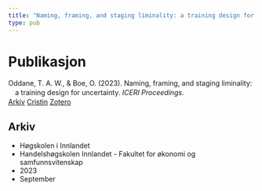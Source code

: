 ```yaml
---
title: "Naming, framing, and staging liminality: a training design for uncertainty"
type: pub
---
```

<h1>Publikasjon</h1>
<article id="csl-bib-container-TKPMUJ9W" class="csl-bib-container">
  <div class="csl-bib-body" style="line-height: 1.35; padding-left: 1em; text-indent:-1em;">
  <div class="csl-entry">Oddane, T. A. W., &amp; Boe, O. (2023). Naming, framing, and staging liminality: a training design for uncertainty. <i>ICERI Proceedings</i>.</div>
</div>
  <div class="csl-bib-buttons">
    <a href="#taxonomy-article-TKPMUJ9W" class="csl-bib-button">Arkiv</a>
    <a href="https://app.cristin.no/results/show.jsf?id=2178898" alt="Cristin URL" class="csl-bib-button">Cristin</a>
    <a href="http://zotero.org/groups/5022929/items/TKPMUJ9W" alt="Zotero URL" class="csl-bib-button">Zotero</a>
  </div>
  <div id="csl-bib-meta-container-TKPMUJ9W"></div>
</article>
<div id="csl-bib-meta-TKPMUJ9W" class="csl-bib-meta">
  <article id="taxonomy-article-TKPMUJ9W" class="taxonomy-article">
    <h1>Arkiv</h1>
    <ul>
      <li>Høgskolen i Innlandet</li>
      <li>Handelshøgskolen Innlandet - Fakultet for økonomi og samfunnsvitenskap</li>
      <li>2023</li>
      <li>September</li>
    </ul>
  </article>
</div>
